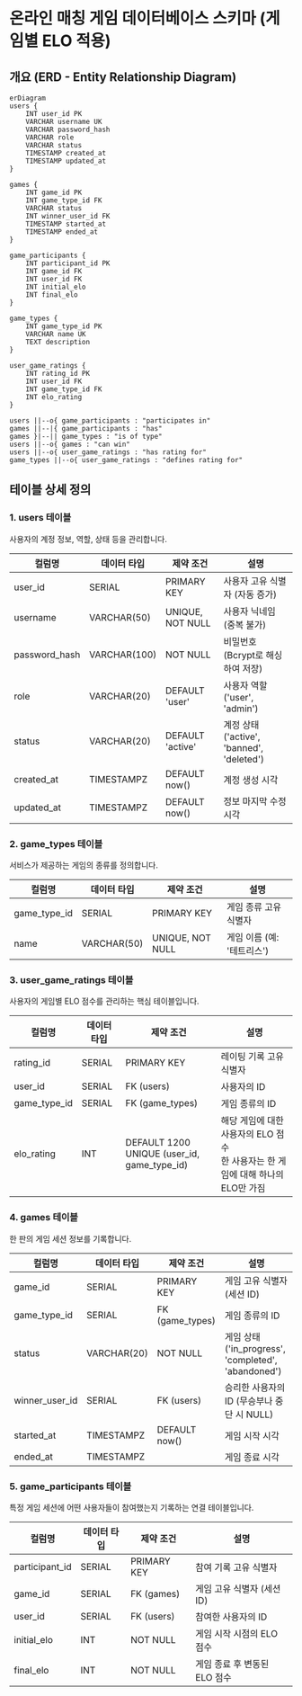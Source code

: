 # 온라인 매칭 게임 데이터베이스 스키마 (게임별 ELO 적용)

## 개요 (ERD - Entity Relationship Diagram)  

    erDiagram
    users {
        INT user_id PK
        VARCHAR username UK
        VARCHAR password_hash
        VARCHAR role
        VARCHAR status
        TIMESTAMP created_at
        TIMESTAMP updated_at
    }

    games {
        INT game_id PK
        INT game_type_id FK
        VARCHAR status
        INT winner_user_id FK
        TIMESTAMP started_at
        TIMESTAMP ended_at
    }

    game_participants {
        INT participant_id PK
        INT game_id FK
        INT user_id FK
        INT initial_elo
        INT final_elo
    }
    
    game_types {
        INT game_type_id PK
        VARCHAR name UK
        TEXT description
    }

    user_game_ratings {
        INT rating_id PK
        INT user_id FK
        INT game_type_id FK
        INT elo_rating
    }

    users ||--o{ game_participants : "participates in"
    games ||--|{ game_participants : "has"
    games }|--|| game_types : "is of type"
    users ||--o{ games : "can win"
    users ||--o{ user_game_ratings : "has rating for"
    game_types ||--o{ user_game_ratings : "defines rating for"

## 테이블 상세 정의
### 1. users 테이블
사용자의 계정 정보, 역할, 상태 등을 관리합니다.  

| 컬럼명 | 데이터 타입 | 제약 조건 |설명 | 
|-------|-------|-------|-------|
| user_id | SERIAL | PRIMARY KEY |사용자 고유 식별자 (자동 증가)|
| username | VARCHAR(50) | UNIQUE, NOT NULL |사용자 닉네임 (중복 불가)|
|password_hash|VARCHAR(100)|NOT NULL|비밀번호 (Bcrypt로 해싱하여 저장)|
|role|VARCHAR(20)|DEFAULT 'user'|사용자 역할 ('user', 'admin')|
|status|VARCHAR(20)|DEFAULT 'active'|계정 상태 ('active', 'banned', 'deleted')|
|created_at|TIMESTAMPZ|DEFAULT now()|계정 생성 시각|
|updated_at|TIMESTAMPZ|DEFAULT now()|정보 마지막 수정 시각|
  

### 2. game_types 테이블  
서비스가 제공하는 게임의 종류를 정의합니다.  

| 컬럼명 | 데이터 타입 | 제약 조건 |설명 | 
|-------|-------|-------|-------|
| game_type_id | SERIAL | PRIMARY KEY |게임 종류 고유 식별자|
| name | VARCHAR(50) | UNIQUE, NOT NULL |게임 이름 (예: '테트리스')|

  
### 3. user_game_ratings 테이블
사용자의 게임별 ELO 점수를 관리하는 핵심 테이블입니다.

| 컬럼명 | 데이터 타입 | 제약 조건 |설명 | 
|-------|-------|-------|-------|
| rating_id | SERIAL | PRIMARY KEY | 레이팅 기록 고유 식별자|
| user_id | SERIAL | FK (users) |사용자의 ID|
|game_type_id|SERIAL|FK (game_types)|게임 종류의 ID|
|elo_rating|INT|DEFAULT 1200 <br> UNIQUE (user_id, game_type_id)|해당 게임에 대한 사용자의 ELO 점수 <br> 한 사용자는 한 게임에 대해 하나의 ELO만 가짐|


### 4. games 테이블
한 판의 게임 세션 정보를 기록합니다.


| 컬럼명 | 데이터 타입 | 제약 조건 |설명 | 
|-------|-------|-------|-------|
| game_id | SERIAL | PRIMARY KEY | 게임 고유 식별자 (세션 ID)|
| game_type_id | SERIAL | FK (game_types) |게임 종류의 ID|
|status|VARCHAR(20)|NOT NULL|게임 상태 ('in_progress', 'completed', 'abandoned')|
|winner_user_id|SERIAL|FK (users)|승리한 사용자의 ID (무승부나 중단 시 NULL)|
| started_at | TIMESTAMPZ | DEFAULT now() | 게임 시작 시각|
| ended_at | TIMESTAMPZ |  |게임 종료 시각|



### 5. game_participants 테이블
특정 게임 세션에 어떤 사용자들이 참여했는지 기록하는 연결 테이블입니다.

| 컬럼명 | 데이터 타입 | 제약 조건 |설명 | 
|-------|-------|-------|-------|
| participant_id | SERIAL | PRIMARY KEY | 참여 기록 고유 식별자|
| game_id | SERIAL |FK (games) |게임 고유 식별자 (세션 ID)|
|user_id|SERIAL|FK (users)|참여한 사용자의 ID|
|initial_elo|INT|NOT NULL|게임 시작 시점의 ELO 점수|
| final_elo | INT | NOT NULL | 게임 종료 후 변동된 ELO 점수|

